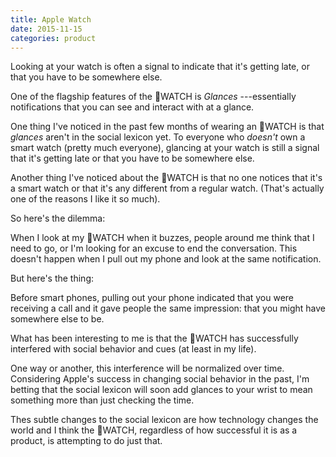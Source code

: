 ```yaml
---
title: Apple Watch
date: 2015-11-15
categories: product
---
```


Looking at your watch is often a signal to indicate that it's getting
late, or that you have to be somewhere else.

One of the flagship features of the WATCH is _Glances_
---essentially notifications that you can see and
interact with at a glance.

One thing I've noticed in the past few months of wearing an WATCH
is that _glances_ aren't in the social lexicon yet. To everyone
who _doesn't_ own a smart watch (pretty much everyone), glancing
at your watch is still a signal that it's getting late or that you
have to be somewhere else.

Another thing I've noticed about the WATCH is that no one notices
that it's a smart watch or that it's any different from a regular watch.
(That's actually one of the reasons I like it so much).

So here's the dilemma:

When I look at my WATCH when it buzzes, people around me think that
I need to go, or I'm looking for an excuse to end the conversation.
This doesn't happen when I pull out my phone and look at the same
notification.

But here's the thing:

Before smart phones, pulling out your phone indicated that you
were receiving a call and it gave people the same impression:
that you might have somewhere else to be.

What has been interesting to me is that the WATCH has successfully
interfered with social behavior and cues (at least in my life).

One way or another, this interference will be normalized over time.
Considering Apple's success in changing social behavior in the past,
I'm betting that the social lexicon will soon add glances to your
wrist to mean something more than just checking the time.

Thes subtle changes to the social lexicon are how technology changes
the world and I think the WATCH, regardless of how successful it is
as a product, is attempting to do just that.
